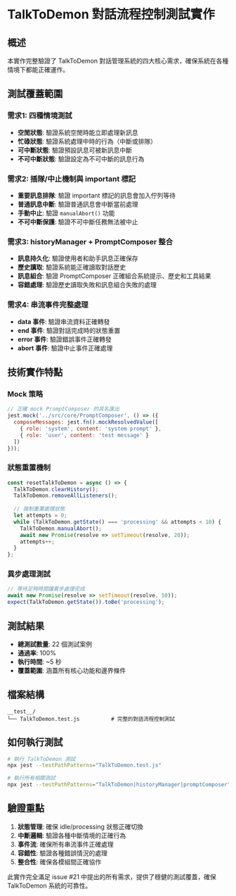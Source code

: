 # TalkToDemon 對話流程控制測試實作

## 概述

本實作完整驗證了 TalkToDemon 對話管理系統的四大核心需求，確保系統在各種情境下都能正確運作。

## 測試覆蓋範圍

### 需求1: 四種情境測試
- **空閒狀態**: 驗證系統空閒時能立即處理新訊息
- **忙碌狀態**: 驗證系統處理中時的行為（中斷或排隊）
- **可中斷狀態**: 驗證預設訊息可被新訊息中斷
- **不可中斷狀態**: 驗證設定為不可中斷的訊息行為

### 需求2: 插隊/中止機制與 important 標記
- **重要訊息排隊**: 驗證 important 標記的訊息會加入佇列等待
- **普通訊息中斷**: 驗證普通訊息會中斷當前處理
- **手動中止**: 驗證 `manualAbort()` 功能
- **不可中斷保護**: 驗證不可中斷任務無法被中止

### 需求3: historyManager + PromptComposer 整合
- **訊息持久化**: 驗證使用者和助手訊息正確保存
- **歷史讀取**: 驗證系統能正確讀取對話歷史
- **訊息組合**: 驗證 PromptComposer 正確組合系統提示、歷史和工具結果
- **容錯處理**: 驗證歷史讀取失敗和訊息組合失敗的處理

### 需求4: 串流事件完整處理
- **data 事件**: 驗證串流資料正確轉發
- **end 事件**: 驗證對話完成時的狀態重置
- **error 事件**: 驗證錯誤事件正確轉發
- **abort 事件**: 驗證中止事件正確處理

## 技術實作特點

### Mock 策略
```javascript
// 正確 mock PromptComposer 的具名匯出
jest.mock('../src/core/PromptComposer', () => ({
  composeMessages: jest.fn().mockResolvedValue([
    { role: 'system', content: 'system prompt' },
    { role: 'user', content: 'test message' }
  ])
}));
```

### 狀態重置機制
```javascript
const resetTalkToDemon = async () => {
  TalkToDemon.clearHistory();
  TalkToDemon.removeAllListeners();
  
  // 強制重置處理狀態
  let attempts = 0;
  while (TalkToDemon.getState() === 'processing' && attempts < 10) {
    TalkToDemon.manualAbort();
    await new Promise(resolve => setTimeout(resolve, 20));
    attempts++;
  }
};
```

### 異步處理測試
```javascript
// 等待足夠時間讓異步處理完成
await new Promise(resolve => setTimeout(resolve, 50));
expect(TalkToDemon.getState()).toBe('processing');
```

## 測試結果

- **總測試數量**: 22 個測試案例
- **通過率**: 100%
- **執行時間**: ~5 秒
- **覆蓋範圍**: 涵蓋所有核心功能和邊界條件

## 檔案結構

```
__test__/
└── TalkToDemon.test.js          # 完整的對話流程控制測試
```

## 如何執行測試

```bash
# 執行 TalkToDemon 測試
npx jest --testPathPatterns="TalkToDemon.test.js"

# 執行所有相關測試
npx jest --testPathPatterns="TalkToDemon|historyManager|promptComposer"
```

## 驗證重點

1. **狀態管理**: 確保 idle/processing 狀態正確切換
2. **中斷邏輯**: 驗證各種中斷情境的正確行為
3. **事件流**: 確保所有串流事件正確處理
4. **容錯性**: 驗證各種錯誤情況的處理
5. **整合性**: 確保各模組間正確協作

此實作完全滿足 issue #21 中提出的所有需求，提供了穩健的測試覆蓋，確保 TalkToDemon 系統的可靠性。